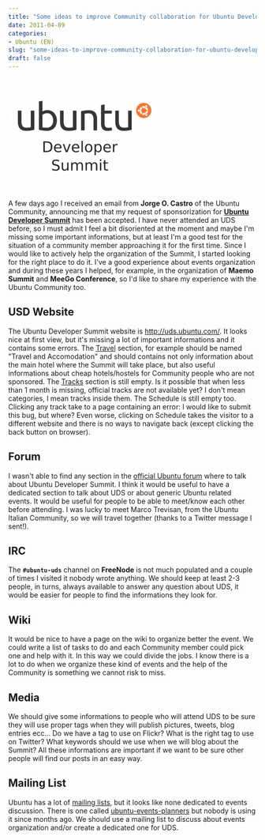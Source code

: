 ```yaml
---
title: "Some ideas to improve Community collaboration for Ubuntu Developer Summit"
date: 2011-04-09
categories: 
- Ubuntu (EN)
slug: "some-ideas-to-improve-community-collaboration-for-ubuntu-developer-summit"
draft: false
---
```


[![ubuntu developer summit](Ubuntu-Developer-Summit-300x229.png)](Ubuntu-Developer-Summit.png)

A few days ago I received an email from **Jorge O. Castro** of the Ubuntu
Community, announcing me that my request of sponsorization for **[Ubuntu
Developer Summit](http://uds.ubuntu.com/)** has been accepted. I have
never attended an UDS before, so I must admit I feel a bit disoriented
at the moment and maybe I'm missing some important informations, but at
least I'm a good test for the situation of a community member
approaching it for the first time. Since I would like to actively help
the organization of the Summit, I started looking for the right place to
do it. I've a good experience about events organization and during these
years I helped, for example, in the organization of **Maemo Summit** and
**MeeGo Conference**, so I'd like to share my experience with the Ubuntu
Community too.

## USD Website

The Ubuntu Developer Summit website is <http://uds.ubuntu.com/>. It
looks nice at first view, but it's missing a lot of important
informations and it contains some errors. The
[Travel](http://uds.ubuntu.com/travel/) section, for example should
be named "Travel and Accomodation" and should contains not only
information about the main hotel where the Summit will take place, but
also useful informations about cheap hotels/hostels for Community people
who are not sponsored. The [Tracks](http://uds.ubuntu.com/tracks/)
section is still empty. Is it possible that when less than 1 month is
missing, official tracks are not available yet? I don't mean categories,
I mean tracks inside them. The Schedule is still empty too. Clicking any
track take to a page containing an error: I would like to submit this
bug, but where? Even worse, clicking on Schedule takes the visitor to a
different website and there is no ways to navigate back (except clicking
the back button on browser).

## Forum

I wasn't able to find any section in the [official Ubuntu
forum](http://ubuntuforums.org/) where to talk about Ubuntu Developer
Summit. I think it would be useful to have a dedicated section to talk
about UDS or about generic Ubuntu related events. It would be useful for
people to be able to meet/know each other before attending. I was lucky
to meet Marco Trevisan, from the Ubuntu Italian Community, so we will
travel together (thanks to a Twitter message I sent!).

## IRC

The **`#ubuntu-uds`** channel on **FreeNode** is not much populated and a
couple of times I visited it nobody wrote anything. We should keep at
least 2-3 people, in turns, always available to answer any question
about UDS, it would be easier for people to find the informations they
look for.

## Wiki

It would be nice to have a page on the wiki to organize better the
event. We could write a list of tasks to do and each Community member
could pick one and help with it. In this way we could divide the jobs. I
know there is a lot to do when we organize these kind of events and the
help of the Community is something we cannot risk to miss.

## Media

We should give some informations to people who will attend UDS to be
sure they will use proper tags when they will publish pictures, tweets,
blog entries ecc... Do we have a tag to use on Flickr? What is the right
tag to use on Twitter? What keywords should we use when we will blog
about the Summit? All these informations are important if we want to be
sure other people will find our posts in an easy way.

## Mailing List

Ubuntu has a lot of [mailing lists](https://lists.ubuntu.com/), but it
looks like none dedicated to events discussion. There is one called
[ubuntu-events-planners](https://lists.ubuntu.com/mailman/listinfo/Ubuntu-event-planners)
but nobody is using it since months ago. We should use a mailing list to
discuss about events organization and/or create a dedicated one for UDS.

